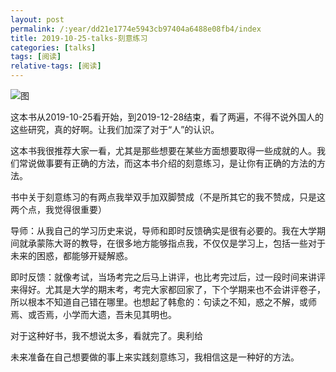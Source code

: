```yaml
---
layout: post
permalink: /:year/dd21e1774e5943cb97404a6488e08fb4/index
title: 2019-10-25-talks-刻意练习
categories: [talks]
tags: [阅读]
relative-tags: [阅读]
---
```


![图](https://gitee.com/linxingyang/at-2020-10-02-image/raw/master/image/T-talks/image/2019/books/kylx.jpg)

这本书从2019-10-25看开始，到2019-12-28结束，看了两遍，不得不说外国人的这些研究，真的好啊。让我们加深了对于“人”的认识。

这本书我很推荐大家一看，尤其是那些想要在某些方面想要取得一些成就的人。我们常说做事要有正确的方法，而这本书介绍的刻意练习，是让你有正确的方法的方法。

书中关于刻意练习的有两点我举双手加双脚赞成（不是所其它的我不赞成，只是这两个点，我觉得很重要）

导师：从我自己的学习历史来说，导师和即时反馈确实是很有必要的。我在大学期间就承蒙陈大哥的教导，在很多地方能够指点我，不仅仅是学习上，包括一些对于未来的困惑，都能够开疑解惑。

即时反馈：就像考试，当场考完之后马上讲评，也比考完过后，过一段时间来讲评来得好。尤其是大学的期末考，考完大家都回家了，下个学期来也不会讲评卷子，所以根本不知道自己错在哪里。也想起了韩愈的：句读之不知，惑之不解，或师焉、或否焉，小学而大遗，吾未见其明也。

对于这种好书，我不想说太多，看就完了。奥利给

未来准备在自己想要做的事上来实践刻意练习，我相信这是一种好的方法。
